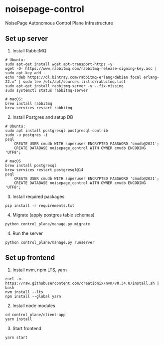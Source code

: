 # noisepage-control
NoisePage Autonomous Control Plane Infrastructure


## Set up server


1. Install RabbitMQ
```
# Ubuntu:
sudo apt-get install wget apt-transport-https -y
wget -O- https://www.rabbitmq.com/rabbitmq-release-signing-key.asc | sudo apt-key add -
echo "deb https://dl.bintray.com/rabbitmq-erlang/debian focal erlang-22.x" | sudo tee /etc/apt/sources.list.d/rabbitmq.list
sudo apt-get install rabbitmq-server -y --fix-missing
sudo systemctl status rabbitmq-server

# macOS:
brew install rabbitmq
brew services restart rabbitmq
```
2. Install Postgres and setup DB

```
# Ubuntu:
sudo apt install postgresql postgresql-contrib
sudo -u postgres -i
psql
    CREATE USER cmudb WITH superuser ENCRYPTED PASSWORD 'cmudb@2021';
    CREATE DATABASE noisepage_control WITH OWNER cmudb ENCODING 'UTF8';

# macOS
brew install postgresql
brew services restart postgresql@14
psql
    CREATE USER cmudb WITH superuser ENCRYPTED PASSWORD 'cmudb@2021';
    CREATE DATABASE noisepage_control WITH OWNER cmudb ENCODING 'UTF8';
```

3. Install required packages

```
pip install -r requirements.txt
```

4. Migrate (apply postgres table schemas)
```
python control_plane/manage.py migrate
```

4. Run the server
```
python control_plane/manage.py runserver
```

## Set up frontend
1. Install nvm, npm LTS, yarn
```
curl -o- https://raw.githubusercontent.com/creationix/nvm/v0.34.0/install.sh | bash
nvm install --lts
npm install --global yarn
```
2. Install node modules
```
cd control_plane/client-app
yarn install
```
3. Start frontend
```
yarn start
```
